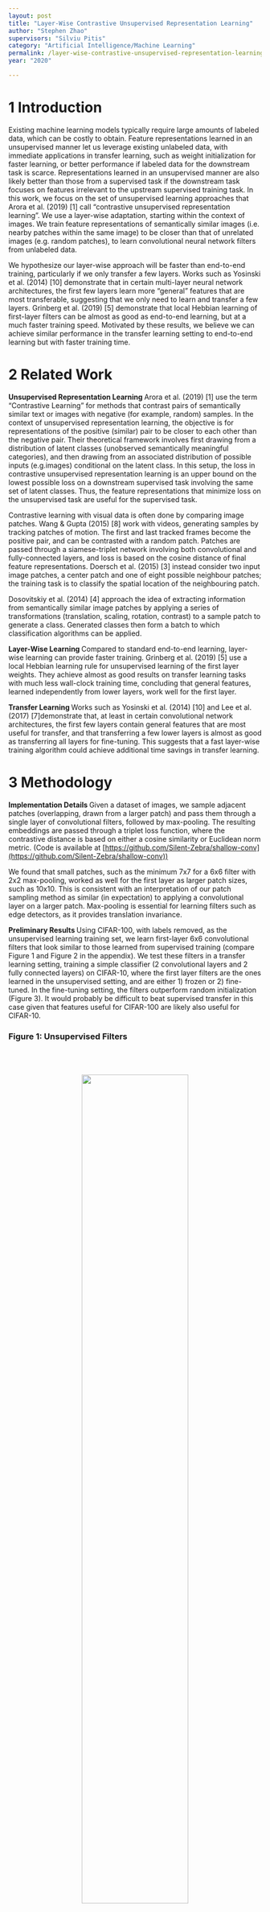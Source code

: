 ```yaml
---
layout: post
title: "Layer-Wise Contrastive Unsupervised Representation Learning"
author: "Stephen Zhao"
supervisors: "Silviu Pitis"
category: "Artificial Intelligence/Machine Learning"
permalink: /layer-wise-contrastive-unsupervised-representation-learning
year: "2020"

---
```


1 Introduction 
===

Existing machine learning models typically require large amounts of labeled data, which can be costly to obtain. Feature representations learned in an unsupervised manner let us leverage existing unlabeled data, with immediate applications in transfer learning, such as weight initialization for faster learning, or better performance if labeled data for the downstream task is scarce. Representations learned in an unsupervised manner are also likely better than those from a supervised task if the downstream task focuses on features irrelevant to the upstream supervised training task. In this work, we focus on the set of unsupervised learning approaches that Arora et al. (2019) [1] call “contrastive unsupervised representation learning”. We use a layer-wise adaptation, starting within the context of images. We train feature representations of semantically similar images (i.e. nearby patches within the same image) to be closer than that of unrelated images (e.g. random patches), to learn convolutional neural network filters from unlabeled data.

We hypothesize our layer-wise approach will be faster than end-to-end training, particularly if we only transfer a few layers. Works such as Yosinski et al. (2014) [10] demonstrate that in certain multi-layer neural network architectures, the first few layers learn more “general” features that are most transferable, suggesting that we only need to learn and transfer a few layers. Grinberg et al. (2019) [5] demonstrate that local Hebbian learning of first-layer filters can be almost as good as end-to-end learning, but at a much faster training speed. Motivated by these results, we believe we can achieve similar performance in the transfer learning setting to end-to-end learning but with faster training time.

2 Related Work 
===

<b>Unsupervised Representation Learning </b>Arora et al. (2019) [1] use the term “Contrastive Learning” for methods that contrast pairs of semantically similar text or images with negative (for example, random) samples. In the context of unsupervised representation learning, the objective is for representations of the positive (similar) pair to be closer to each other than the negative pair. Their theoretical framework involves first drawing from a distribution of latent classes (unobserved semantically meaningful categories), and then drawing from an associated distribution of possible inputs (e.g.images) conditional on the latent class. In this setup, the loss in contrastive unsupervised representation learning is an upper bound on the lowest possible loss on a downstream supervised task involving the same set of latent classes. Thus, the feature representations that minimize loss on the unsupervised task are useful for the supervised task.

Contrastive learning with visual data is often done by comparing image patches. Wang & Gupta (2015) [8] work with videos, generating samples by tracking patches of motion. The first and last tracked frames become the positive pair, and can be contrasted with a random patch. Patches are passed through a siamese-triplet network involving both convolutional and fully-connected layers, and loss is based on the cosine distance of final feature representations. Doersch et al. (2015) [3] instead consider two input image patches, a center patch and one of eight possible neighbour patches; the training task is to classify the spatial location of the neighbouring patch.

Dosovitskiy et al. (2014) [4] approach the idea of extracting information from semantically similar image patches by applying a series of transformations (translation, scaling, rotation, contrast) to a sample patch to generate a class. Generated classes then form a batch to which classification algorithms can be applied.

<b>Layer-Wise Learning </b>Compared to standard end-to-end learning, layer-wise learning can provide faster training. Grinberg et al. (2019) [5] use a local Hebbian learning rule for unsupervised learning of the first layer weights. They achieve almost as good results on transfer learning tasks with much less wall-clock training time, concluding that general features, learned independently from lower layers, work well for the first layer.

<b>Transfer Learning </b>Works such as Yosinski et al. (2014) [10] and Lee et al. (2017) [7]demonstrate that, at least in certain convolutional network architectures, the first few layers contain general features that are most useful for transfer, and that transferring a few lower layers is almost as good as transferring all layers for fine-tuning. This suggests that a fast layer-wise training algorithm could achieve additional time savings in transfer learning.

3 Methodology
===

<b>Implementation Details </b>Given a dataset of images, we sample adjacent patches (overlapping, drawn from a larger patch) and pass them through a single layer of convolutional filters, followed by max-pooling. The resulting embeddings are passed through a triplet loss function, where the contrastive distance is based on either a cosine similarity or Euclidean norm metric. (Code is available at [https://github.com/Silent-Zebra/shallow-conv](https://github.com/Silent-Zebra/shallow-conv))

We found that small patches, such as the minimum 7x7 for a 6x6 filter with 2x2 max-pooling, worked as well for the first layer as larger patch sizes, such as 10x10. This is consistent with an interpretation of our patch sampling method as similar (in expectation) to applying a convolutional layer on a larger patch. Max-pooling is essential for learning filters such as edge detectors, as it provides translation invariance.

<b>Preliminary Results </b>Using CIFAR-100, with labels removed, as the unsupervised learning training set, we learn first-layer 6x6 convolutional filters that look similar to those learned from supervised training (compare Figure 1 and Figure 2 in the appendix). We test these filters in a transfer learning setting, training a simple classifier (2 convolutional layers and 2 fully connected layers) on CIFAR-10, where the first layer filters are the ones learned in the unsupervised setting, and are either 1) frozen or 2) fine-tuned. In the fine-tuning setting, the filters outperform random initialization (Figure 3). It would probably be difficult to beat supervised transfer in this case given that features useful for CIFAR-100 are likely also useful for CIFAR-10.


### Figure 1: Unsupervised Filters
<p style="text-align: center;">
	<img align="middle" style="margin:50" height="65%" width="65%" src="{{ site.baseurl }}/assets/2019/Zhao-1.PNG"/>
</p>

### Figure 2: Supervised Filters
<p style="text-align: center;">
	<img align="middle" style="margin:50" height="65%" width="65%" src="{{ site.baseurl }}/assets/2019/Zhao-2.PNG"/>
</p>

### Figure 3: Performance on CIFAR-10.
<p style="text-align: center;">
	<img align="middle" style="margin:50" height="65%" width="65%" src="{{ site.baseurl }}/assets/2019/Zhao-3.PNG"/>
</p>
<p style="text-align:center;font-size:0.95rem">The learning rate is 0.001 for the first two-thirds of the training, and is 0.0001 afterwards. Results are averaged over 3 independent runs for each line (keeping transferred filters constant across runs, but allowing for fine-tuning).</p>


<b>Next Steps </b>Respectable performance in this simple environment motivates us to look at more complex datasets, as well as deeper, wider, or more modern network architectures. Regarding network architecture, the current state-of-the-art on CIFAR-10 appears to be an AmoebaNet-B (18, 512) architecture achieving 99.0% accuracy [6]. ResNets are also very popular, providing competitive results for example in [9] and [2]. We could start with common architectures used for testing unsupervised representation learning in the past such as AlexNet (e.g. in [8]) and VGG (e.g. in [3], also used by Arora et al. [1]), before moving on to more modern architectures.

Other important next steps include multiple layers of layer-wise training and transfer, as well as comparison with end-to-end unsupervised learning. Additional future directions could include extensions to auxiliary tasks, looking at layer-wise supervised representation learning, extension to a semi-supervised learning setup, and possibly an extension beyond images to more general settings where we can define notions of semantic similarity.

## Acknowledgements

Thanks to Silviu Pitis for guidance, advice, and mentorship throughout this project.

### References

1. S. Arora, H. Khandeparkar, M. Khodak, O. Plevrakis, and N. Saunshi. A theoretical analysis of contrastive unsupervised representation learning, 2019.

2. T. DeVries and G. W. Taylor. Improved regularization of convolutional neural networks with cutout, 2017.

3. C. Doersch, A. Gupta, and A. A. Efros. Unsupervised visual representation learning by context prediction. *2015 IEEE International Conference on Computer Vision (ICCV)*, pages 1422–1430, 2015.

4. A. Dosovitskiy, P. Fischer, J. T. Springenberg, M. A. Riedmiller, and T. Brox. Discriminative unsupervised feature learning with exemplar convolutional neural networks. *IEEE Transactions on Pattern Analysis and Machine Intelligence*, 38:1734–1747, 2014.

5. L. Grinberg, J. Hopfield, and D. Krotov. Local unsupervised learning for image analysis. *arXiv preprint arXiv:1908.08993*, 2019.

6. Y. Huang, Y. Cheng, A. Bapna, O. Firat, M. X. Chen, D. Chen, H. Lee, J. Ngiam, Q. V. Le, Y. Wu, and Z. Chen. Gpipe: Efficient training of giant neural networks using pipeline parallelism, 2018.

7. J. Y. Lee, F. Dernoncourt, and P. Szolovits. Transfer learning for named-entity recognition with neural networks. *arXiv preprint arXiv:1705.06273*, 2017.

8. X. Wang and A. Gupta. Unsupervised learning of visual representations using videos. 2015 *IEEE International Conference on Computer Vision (ICCV)*, pages 2794–2802, 2015.

9. Y. Yamada, M. Iwamura, T. Akiba, and K. Kise. Shakedrop regularization for deep residual learning, 2018.

10. J. Yosinski, J. Clune, Y. Bengio, and H. Lipson. How transferable are features in deep neural networks? In *NIPS*, 2014.

{% include partials/download-button.html link="/assets/2019/pdf/Zhao_2020.pdf"%}